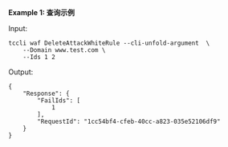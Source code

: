 **Example 1: 查询示例**



Input: 

```
tccli waf DeleteAttackWhiteRule --cli-unfold-argument  \
    --Domain www.test.com \
    --Ids 1 2
```

Output: 
```
{
    "Response": {
        "FailIds": [
            1
        ],
        "RequestId": "1cc54bf4-cfeb-40cc-a823-035e52106df9"
    }
}
```

